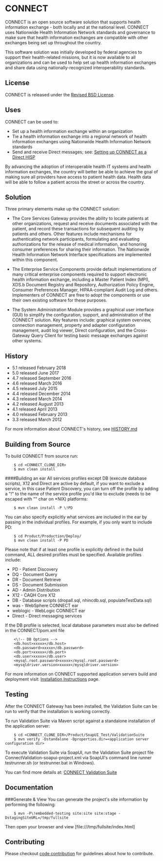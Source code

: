 CONNECT
=======

CONNECT is an open source software solution that supports health information exchange - both locally and at the national level. CONNECT uses Nationwide Health Information Network standards and governance to make sure that health information exchanges are compatible with other exchanges being set up throughout the country.

This software solution was initially developed by federal agencies to support their health-related missions, but it is now available to all organizations and can be used to help set up health information exchanges and share data using nationally-recognized interoperability standards.

License
-------

CONNECT is released under the [Revised BSD License](https://connectopensource.atlassian.net/wiki/x/mQCD).

Uses
----
CONNECT can be used to:

* Set up a health information exchange within an organization
* Tie a health information exchange into a regional network of health information exchanges using Nationwide Health Information Network standards
* Send and receive Direct messages; see: [Setting up CONNECT as a Direct HISP](/Product/Production/Services/DirectCore/README.md)

By advancing the adoption of interoperable health IT systems and health information exchanges, the country will better be able to achieve the goal of making sure all providers have access to patient health data. Health data will be able to follow a patient across the street or across the country.

Solution
--------
Three primary elements make up the CONNECT solution:

* The Core Services Gateway provides the ability to locate patients at other organizations, request and receive documents associated with the patient, and record these transactions for subsequent auditing by patients and others. Other features include mechanisms for authenticating network participants, formulating and evaluating authorizations for the release of medical information, and honoring consumer preferences for sharing their information. The Nationwide Health Information Network Interface specifications are implemented within this component.

* The Enterprise Service Components provide default implementations of many critical enterprise components required to support electronic health information exchange, including a Master Patient Index (MPI), XDS.b Document Registry and Repository, Authorization Policy Engine, Consumer Preferences Manager, HIPAA-compliant Audit Log and others. Implementers of CONNECT are free to adopt the components or use their own existing software for these purposes.

* The System Administration Module provides a graphical user interface (GUI) to simplify the configuration, support, and administration of the CONNECT solution. Key features include: graphical system overview, connection management, property and adapter configuration management, audit log viewer, Direct configuration, and the Cross-Gateway Query Client for testing basic message exchanges against other systems.

History
-------
* 5.1 released February 2018
* 5.0 released June 2017
* 4.7 released September 2016
* 4.6 released March 2016
* 4.5 released July 2015
* 4.4 released December 2014
* 4.3 released March 2014
* 4.2 released August 2013
* 4.1 released April 2013
* 4.0 released February 2013
* 3.3 released March 2012

For more information about CONNECT's history, see [HISTORY.md](./HISTORY.md)

Building from Source
---------------
To build CONNECT from source run:

        $ cd <CONNECT_CLONE_DIR>
        $ mvn clean install

####Building an ear
All services profiles except DB (execute database scripts), X12 and Direct are active by default, if you want to exclude a service, in this case Patient Discovery, you can turn off the profile by adding a "!" to the name of the service profile you'd like to exclude (needs to be escaped with "\" char on *NIX) platforms:

        $ mvn clean install -P \!PD

You can also specify explicitly what services are included in the ear by passing in the individual profiles.  For example, if you only want to include PD:

        $ cd Product/Production/Deploy/
        $ mvn clean install -P PD
		
Please note that if at least one profile is explicitly defined in the build command, ALL desired profiles must be specified. Available profiles include:

* PD - Patient Discovery
* DQ - Document Query
* DR - Document Retrieve
* DS - Document Submission
* AD - Admin Distribution
* X12 - CAQH Core X12
* DB - Database scripts (dropall.sql, nhincdb.sql, populateTestData.sql)
* was - WebSphere CONNECT ear
* weblogic - WebLogic CONNECT ear
* Direct - Direct messaging services

If the DB profile is selected, local database parameters must also be defined in the CONNECT/pom.xml file

		<\!-- DB Options -->
        <db.host>xxxxx</db.host>
        <db.password>xxxxx</db.password>
        <db.port>xxxxx</db.port>
        <db.user>xxxxx</db.user>
        <mysql.root.password>xxxxx</mysql.root.password>
        <mysqldriver.version>xxxxx</mysqldriver.version>

For more information on CONNECT supported application servers build and deployment visit: [Installation Instructions](https://connectopensource.atlassian.net/wiki/x/YoAGAQ) page.
       

Testing
-------
After the CONNECT Gateway has been installed, the Validation Suite can be run to verify that the installation is working correctly. 

To run Validation Suite via Maven script against a standalone installation of the application server:

        $ cd <CONNECT_CLONE_DIR>/Product/SoapUI_Test/ValidationSuite
        $ mvn verify -Dstandalone -Dproperties.dir=<application server configuration dir>

To execute Validation Suite via SoapUI, run the Validation Suite project file ConnectValidation-soapui-project.xml via SoapUI's command line runner testrunner.sh (or testrunner.bat in Windows).

You can find more details at: [CONNECT Validation Suite](https://connectopensource.atlassian.net/wiki/x/I4Ch)


Documentation
-------------

###Generate & View
You can generate the project's site information by performing the following: 

        $ mvn -P\!embedded-testing site:site site:stage -DstagingSiteURL=/tmp/fullsite

Then open your browser and view [file:///tmp/fullsite/index.html]

Contributing
------------

Please checkout [code contribution](https://connectopensource.atlassian.net/wiki/x/7gCD) for guidelines about how to contribute.
